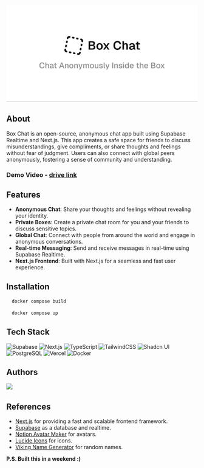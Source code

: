 <div align="center">
  <img src="/public/og.png" alt="banner-image"/>
</div>

## About

Box Chat is an open-source, anonymous chat app built using Supabase Realtime and Next.js. This app creates a safe space for friends to discuss misunderstandings, give compliments, or share thoughts and feelings without fear of judgment. Users can also connect with global peers anonymously, fostering a sense of community and understanding.

### Demo Video - [drive link](https://drive.google.com/file/d/1YNo2Ma8uMv_UM2815tFqHusvZoG1MrBQ/view?usp=sharing)

## Features

- **Anonymous Chat**: Share your thoughts and feelings without revealing your identity.
- **Private Boxes**: Create a private chat room for you and your friends to discuss sensitive topics.
- **Global Chat**: Connect with people from around the world and engage in anonymous conversations.
- **Real-time Messaging**: Send and receive messages in real-time using Supabase Realtime.
- **Next.js Frontend**: Built with Next.js for a seamless and fast user experience.

## Installation

```bash
  docker compose build
```

```bash
  docker compose up
```

## Tech Stack

![Supabase](https://img.shields.io/badge/Supabase-%234ea94b.svg?style=for-the-badge&logo=supabase&logoColor=white)
![Next.js](https://img.shields.io/badge/Next.js-%23000000.svg?style=for-the-badge&logo=next.js&logoColor=white)
![TypeScript](https://img.shields.io/badge/TypeScript-%23007ACC.svg?style=for-the-badge&logo=typescript&logoColor=white)
![TailwindCSS](https://img.shields.io/badge/tailwindcss-%2338B2AC.svg?style=for-the-badge&logo=tailwind-css&logoColor=white)
![Shadcn UI](https://img.shields.io/badge/Shadcn_UI-%23000000.svg?style=for-the-badge)
![PostgreSQL](https://img.shields.io/badge/PostgreSQL-%23336791.svg?style=for-the-badge&logo=postgresql&logoColor=white)
![Vercel](https://img.shields.io/badge/vercel-%23000000.svg?style=for-the-badge&logo=vercel&logoColor=white)
![Docker](https://img.shields.io/badge/Docker-%230db7ed.svg?style=for-the-badge&logo=docker&logoColor=white)

## Authors

<a href="https://github.com/srajankumar/boxchat/graphs/contributors">
    <img src="https://contrib.rocks/image?repo=srajankumar/boxchat" />
</a>

## References

- [Next.js](https://nextjs.org/docs) for providing a fast and scalable frontend framework.
- [Supabase](https://supabase.com/docs/guides/realtime) as a database and realtime.
- [Notion Avatar Maker](https://notion-avatar.vercel.app/) for avatars.
- [Lucide Icons](https://lucide.dev/) for icons.
- [Viking Name Generator](https://asgardalaska.org/viking-name-generator/) for random names.

**P.S. Built this in a weekend :)**
